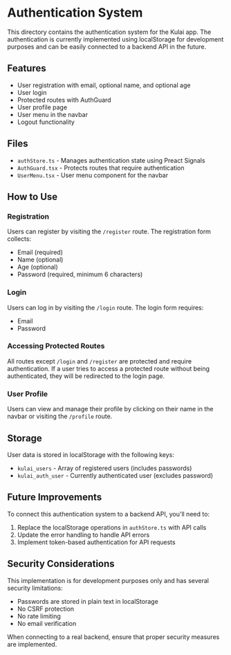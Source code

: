 # Authentication System

This directory contains the authentication system for the Kulai app. The authentication is currently implemented using localStorage for development purposes and can be easily connected to a backend API in the future.

## Features

- User registration with email, optional name, and optional age
- User login
- Protected routes with AuthGuard
- User profile page
- User menu in the navbar
- Logout functionality

## Files

- `authStore.ts` - Manages authentication state using Preact Signals
- `AuthGuard.tsx` - Protects routes that require authentication
- `UserMenu.tsx` - User menu component for the navbar

## How to Use

### Registration

Users can register by visiting the `/register` route. The registration form collects:

- Email (required)
- Name (optional)
- Age (optional)
- Password (required, minimum 6 characters)

### Login

Users can log in by visiting the `/login` route. The login form requires:

- Email
- Password

### Accessing Protected Routes

All routes except `/login` and `/register` are protected and require authentication. If a user tries to access a protected route without being authenticated, they will be redirected to the login page.

### User Profile

Users can view and manage their profile by clicking on their name in the navbar or visiting the `/profile` route.

## Storage

User data is stored in localStorage with the following keys:

- `kulai_users` - Array of registered users (includes passwords)
- `kulai_auth_user` - Currently authenticated user (excludes password)

## Future Improvements

To connect this authentication system to a backend API, you'll need to:

1. Replace the localStorage operations in `authStore.ts` with API calls
2. Update the error handling to handle API errors
3. Implement token-based authentication for API requests

## Security Considerations

This implementation is for development purposes only and has several security limitations:

- Passwords are stored in plain text in localStorage
- No CSRF protection
- No rate limiting
- No email verification

When connecting to a real backend, ensure that proper security measures are implemented.
